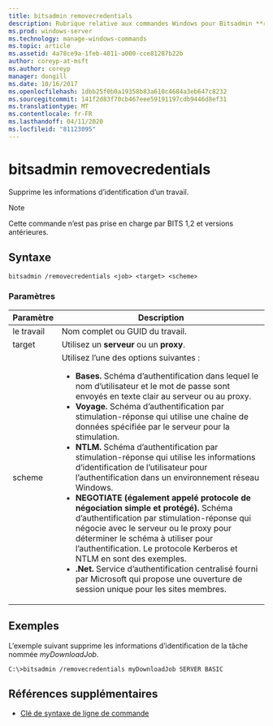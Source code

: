 ```yaml
---
title: bitsadmin removecredentials
description: Rubrique relative aux commandes Windows pour Bitsadmin **removecredentials**, qui supprime les informations d’identification d’un travail.
ms.prod: windows-server
ms.technology: manage-windows-commands
ms.topic: article
ms.assetid: 4a78ce9a-1feb-4811-a000-cce81287b22b
author: coreyp-at-msft
ms.author: coreyp
manager: dongill
ms.date: 10/16/2017
ms.openlocfilehash: 1dbb25f0b0a19358b83a610c4684a3eb647c8232
ms.sourcegitcommit: 141f2d83f70cb467eee59191197cdb9446d8ef31
ms.translationtype: MT
ms.contentlocale: fr-FR
ms.lasthandoff: 04/11/2020
ms.locfileid: "81123095"
---
```

# <a name="bitsadmin-removecredentials"></a>bitsadmin removecredentials

Supprime les informations d’identification d’un travail.

> [!NOTE]
> Cette commande n’est pas prise en charge par BITS 1,2 et versions antérieures.

## <a name="syntax"></a>Syntaxe

```
bitsadmin /removecredentials <job> <target> <scheme>
```

### <a name="parameters"></a>Paramètres

| Paramètre | Description |
| -------------- | -------------- |
| le travail | Nom complet ou GUID du travail. |
| target | Utilisez un **serveur** ou un **proxy**. |
| scheme | Utilisez l’une des options suivantes :<ul><li>**Bases.** Schéma d’authentification dans lequel le nom d’utilisateur et le mot de passe sont envoyés en texte clair au serveur ou au proxy.</li><li>**Voyage.** Schéma d’authentification par stimulation-réponse qui utilise une chaîne de données spécifiée par le serveur pour la stimulation.</li><li>**NTLM.** Schéma d’authentification par stimulation-réponse qui utilise les informations d’identification de l’utilisateur pour l’authentification dans un environnement réseau Windows.</li><li>**NEGOTIATE (également appelé protocole de négociation simple et protégé).** Schéma d’authentification par stimulation-réponse qui négocie avec le serveur ou le proxy pour déterminer le schéma à utiliser pour l’authentification. Le protocole Kerberos et NTLM en sont des exemples.</li><li>**.Net.** Service d’authentification centralisé fourni par Microsoft qui propose une ouverture de session unique pour les sites membres.</li></ul> |

## <a name="examples"></a>Exemples

L’exemple suivant supprime les informations d’identification de la tâche nommée *myDownloadJob*.

```
C:\>bitsadmin /removecredentials myDownloadJob SERVER BASIC
```

## <a name="additional-references"></a>Références supplémentaires

- [Clé de syntaxe de ligne de commande](command-line-syntax-key.md)